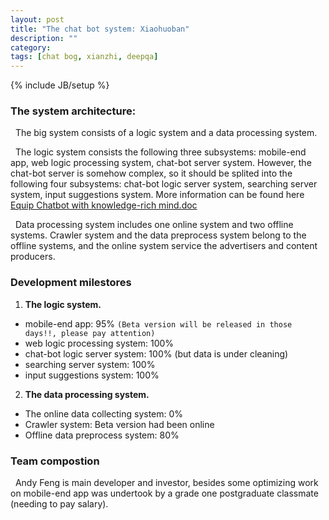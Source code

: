 ```yaml
---
layout: post
title: "The chat bot system: Xiaohuoban"
description: ""
category: 
tags: [chat bog, xianzhi, deepqa]
---
```

{% include JB/setup %}

### The system architecture:
&nbsp;&nbsp;The big system consists of a logic system and a data processing system. <br>

&nbsp;&nbsp;The logic system consists the following three subsystems: mobile-end app, web logic processing system, chat-bot server system. However, the chat-bot server is somehow complex, so it should be splited into the following four subsystems: chat-bot logic server system, searching server system, input suggestions system. More information can be found here [Equip Chatbot with knowledge-rich mind.doc](https://github.com/ideafold/ideafold.github.com/blob/master/assets/Equip%20Chatbot%20with%20knowledge-rich%20mind.doc?raw=true)<br>

&nbsp;&nbsp;Data processing system includes one online system and two offline systems. Crawler system and the data preprocess system belong to the offline systems, and the online system service the advertisers and content producers.


### Development milestores

1. **The logic system.**
- mobile-end app: 95% `(Beta version will be released in those days!!, please pay attention)`
- web logic processing system: 100%
- chat-bot logic server system: 100% (but data is under cleaning)
- searching server system: 100%
- input suggestions system: 100%

2. **The data processing system.**
- The online data collecting system: 0% 
- Crawler system: Beta version had been online
- Offline data preprocess system: 80%

### Team compostion

&nbsp;&nbsp;Andy Feng is main developer and investor, besides some optimizing work on mobile-end app was undertook by a grade one postgraduate classmate (needing to pay salary).

<br>
<br>

